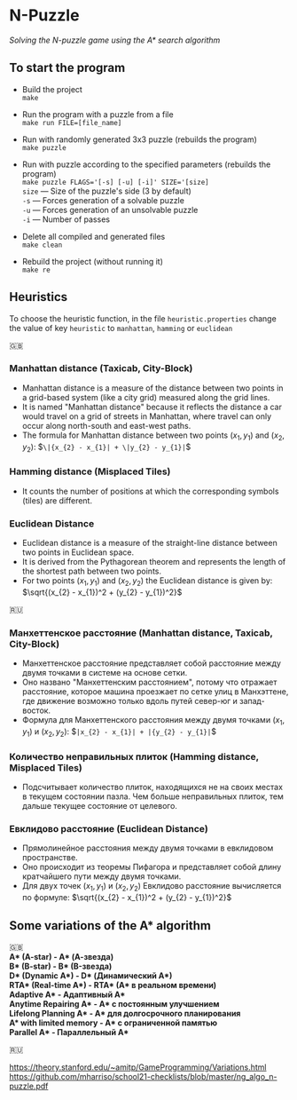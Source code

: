 # N-Puzzle
_Solving the N-puzzle game using the A* search algorithm_

## To start the program
- Build the project  
`make`  


- Run the program with a puzzle from a file  
`make run FILE=[file_name]`  


- Run with randomly generated 3x3 puzzle (rebuilds the program)  
`make puzzle`  


- Run with puzzle according to the specified parameters (rebuilds the program)  
`make puzzle FLAGS='[-s] [-u] [-i]' SIZE='[size]`  
`size` — Size of the puzzle's side (3 by default)  
`-s` — Forces generation of a solvable puzzle  
`-u` — Forces generation of an unsolvable puzzle  
`-i` — Number of passes


- Delete all compiled and generated files  
`make clean`  


- Rebuild the project (without running it)  
`make re`

## Heuristics
To choose the heuristic function, in the file `heuristic.properties` change the value of key `heuristic` to `manhattan`, `hamming` or `euclidean`  

:gb:
### Manhattan distance (Taxicab, City-Block)
- Manhattan distance is a measure of the distance between two points in a grid-based
system (like a city grid) measured along the grid lines.
- It is named "Manhattan distance" because it reflects the distance a car would travel on a
grid of streets in Manhattan, where travel can only occur along north-south and east-west paths.
- The formula for Manhattan distance between two points $`(x_{1}, y_{1})`$ and $`(x_{2}, y_{2})`$: $`\|{x_{2} - x_{1}| + \|y_{2} - y_{1}|`$    
### Hamming distance (Misplaced Tiles)
- It counts the number of positions at which the corresponding symbols (tiles) are different.
### Euclidean Distance 
- Euclidean distance is a measure of the straight-line distance between two points in Euclidean space.
- It is derived from the Pythagorean theorem and represents the length of the shortest path between two points.
- For two points $`(x_{1}, y_{1})`$ and $`(x_{2}, y_{2})`$ the Euclidean distance is given by: $`\sqrt{(x_{2} - x_{1})^2 + (y_{2} - y_{1})^2}`$

:ru:  
### Манхеттенское расстояние (Manhattan distance, Taxicab, City-Block)
- Манхеттенское расстояние представляет собой расстояние между двумя точками в системе на основе сетки.
- Оно названо "Манхеттенским расстоянием", потому что отражает расстояние, которое машина проезжает по сетке улиц в Манхэттене, где движение возможно только вдоль путей север-юг и запад-восток.
- Формула для Манхеттенского расстояния между двумя точками $`(x_{1}, y_{1})`$ и $`(x_{2}, y_{2})`$: $`|x_{2} - x_{1}| + |{y_{2} - y_{1}|`$
### Количество неправильных плиток (Hamming distance, Misplaced Tiles)
- Подсчитывает количество плиток, находящихся не на своих местах в текущем состоянии пазла. Чем больше неправильных плиток, тем дальше текущее состояние от целевого.
### Евклидово расстояние (Euclidean Distance)
- Прямолинейное расстояния между двумя точками в евклидовом пространстве.
- Оно происходит из теоремы Пифагора и представляет собой длину кратчайшего пути между двумя точками.
- Для двух точек $`(x_{1}, y_{1})`$ и $`(x_{2}, y_{2})`$ Евклидово расстояние вычисляется по формуле: $`\sqrt{(x_{2} - x_{1})^2 + (y_{2} - y_{1})^2}`$
  
## Some variations of the A* algorithm
:gb:  
__A* (A-star) - A* (А-звезда)__  
__B* (B-star) - B* (B-звезда)__  
__D* (Dynamic A*) - D* (Динамический A*)__  
__RTA* (Real-time A*) - RTA* (A* в реальном времени)__  
__Adaptive A* - Адаптивный A*__  
__Anytime Repairing A* - A* с постоянным улучшением__  
__Lifelong Planning A* - A* для долгосрочного планирования__  
__A* with limited memory - A* с ограниченной памятью__  
__Parallel A* - Параллельный A*__

:ru:  

https://theory.stanford.edu/~amitp/GameProgramming/Variations.html
https://github.com/mharriso/school21-checklists/blob/master/ng_algo_n-puzzle.pdf